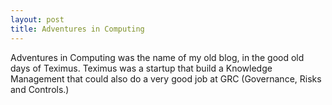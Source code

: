 ```yaml
---
layout: post
title: Adventures in Computing
---
```


Adventures in Computing was the name of my old blog, in the good old days of Teximus.  Teximus was a startup that build a Knowledge Management that could also do a very good job at GRC (Governance, Risks and Controls.)
